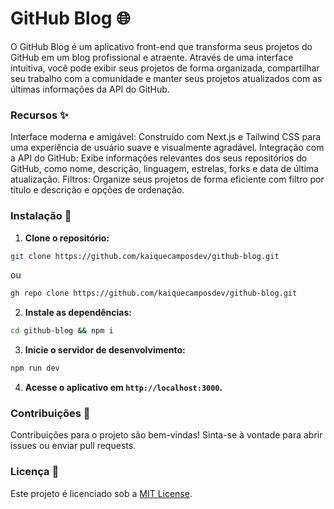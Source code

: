 # GitHub Blog 🌐
O GitHub Blog é um aplicativo front-end que transforma seus projetos do GitHub em um blog profissional e atraente. Através de uma interface intuitiva, você pode exibir seus projetos de forma organizada, compartilhar seu trabalho com a comunidade e manter seus projetos atualizados com as últimas informações da API do GitHub.

### Recursos ✨
Interface moderna e amigável: Construído com Next.js e Tailwind CSS para uma experiência de usuário suave e visualmente agradável.
Integração com a API do GitHub: Exibe informações relevantes dos seus repositórios do GitHub, como nome, descrição, linguagem, estrelas, forks e data de última atualização.
Filtros: Organize seus projetos de forma eficiente com filtro por título e descrição e opções de ordenação.

### Instalação 🚀
1. **Clone o repositório:**
```bash
git clone https://github.com/kaiquecamposdev/github-blog.git
```
ou
```bash
gh repo clone https://github.com/kaiquecamposdev/github-blog.git
```
2. **Instale as dependências:**
```bash
cd github-blog && npm i
```
3. **Inicie o servidor de desenvolvimento:**
```bash
npm run dev
```
4. **Acesse o aplicativo em `http://localhost:3000`.** 
### Contribuições 🤝
Contribuições para o projeto são bem-vindas! Sinta-se à vontade para abrir issues ou enviar pull requests.
### Licença 📝
Este projeto é licenciado sob a [MIT License](./LICENSE).
